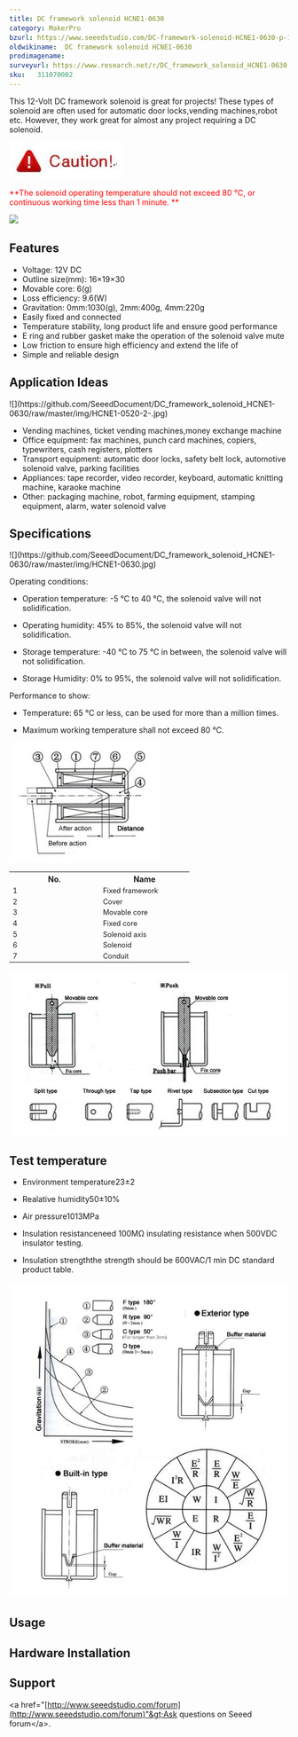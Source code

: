 ```yaml
---
title: DC framework solenoid HCNE1-0630
category: MakerPro
bzurl: https://www.seeedstudio.com/DC-framework-solenoid-HCNE1-0630-p-1046.html
oldwikiname:  DC framework solenoid HCNE1-0630
prodimagename:
surveyurl: https://www.research.net/r/DC_framework_solenoid_HCNE1-0630
sku:   311070002
---
```


This 12-Volt DC framework solenoid is great for projects! These types of solenoid are often used for automatic door locks,vending machines,robot etc. However, they work great for almost any project requiring a DC solenoid.

![](https://github.com/SeeedDocument/DC_framework_solenoid_HCNE1-0630/raw/master/img/Caution.jpg)

<font color="Red">**The solenoid operating temperature should not exceed 80 ℃, or continuous working time less than 1 minute. ** </font>

[![](https://github.com/SeeedDocument/Seeed-WiKi/raw/master/docs/images/300px-Get_One_Now_Banner-ragular.png)](https://www.seeedstudio.com/DC-framework-solenoid-HCNE1-0630-p-1046.html)

##   Features

*   Voltage: 12V DC
*   Outline size(mm): 16×19×30
*   Movable core: 6(g)
*   Loss efficiency: 9.6(W)
*   Gravitation: 0mm:1030(g), 2mm:400g, 4mm:220g
*   Easily fixed and connected
*   Temperature stability, long product life and ensure good performance
*   E ring and rubber gasket make the operation of the solenoid valve mute
*   Low friction to ensure high efficiency and extend the life of
*   Simple and reliable design

##   Application Ideas

<div class="center"><div class="floatnone">![](https://github.com/SeeedDocument/DC_framework_solenoid_HCNE1-0630/raw/master/img/HCNE1-0520-2-.jpg)</div></div>

*   Vending machines, ticket vending machines,money exchange machine
*   Office equipment: fax machines, punch card machines, copiers, typewriters, cash registers, plotters
*   Transport equipment: automatic door locks, safety belt lock, automotive solenoid valve, parking facilities
*   Appliances: tape recorder, video recorder, keyboard, automatic knitting machine, karaoke machine
*   Other: packaging machine, robot, farming equipment, stamping equipment, alarm, water solenoid valve

##   Specifications

<div class="center"><div class="floatnone">![](https://github.com/SeeedDocument/DC_framework_solenoid_HCNE1-0630/raw/master/img/HCNE1-0630.jpg)</div></div>

Operating conditions:

*   Operation temperature: -5 ℃ to 40 ℃, the solenoid valve will not solidification.

*   Operating humidity: 45% to 85%, the solenoid valve will not solidification.

*   Storage temperature: -40 ℃ to 75 ℃ in between, the solenoid valve will not solidification.

*   Storage Humidity: 0% to 95%, the solenoid valve will not solidification.

Performance to show:

*   Temperature: 65 ℃ or less, can be used for more than a million times.

*   Maximum working temperature shall not exceed 80 ℃.

![](https://github.com/SeeedDocument/DC_framework_solenoid_HCNE1-0630/raw/master/img/HCNE1-0520-3-.jpg)

<table >
<tr>
<th>No.
</th>
<th>Name
</th></tr>
<tr style="font-size: 90%">
<td width="150"> 1
</td>
<td width="150">  Fixed framework
</td></tr>
<tr style="font-size: 90%">
<td width="150"> 2
</td>
<td width="150">  Cover
</td></tr>
<tr style="font-size: 90%">
<td width="150"> 3
</td>
<td width="150">  Movable core
</td></tr>
<tr style="font-size: 90%">
<td width="150"> 4
</td>
<td width="150">  Fixed core
</td></tr>
<tr style="font-size: 90%">
<td width="150"> 5
</td>
<td width="150">  Solenoid axis
</td></tr>
<tr style="font-size: 90%">
<td width="150"> 6
</td>
<td width="150">  Solenoid
</td></tr>
<tr style="font-size: 90%">
<td width="150"> 7
</td>
<td width="150">  Conduit
</td></tr></table>

![](https://github.com/SeeedDocument/DC_framework_solenoid_HCNE1-0630/raw/master/img/HCNE1-0520-4-.jpg)

##   Test temperature

*   Environment temperature23±2

*   Realative humidity50±10%

*   Air pressure1013MPa

*   Insulation resistanceneed 100MΩ insulating resistance when 500VDC insulator testing.

*   Insulation strengththe strength should be 600VAC/1 min DC standard product table.

![](https://github.com/SeeedDocument/DC_framework_solenoid_HCNE1-0630/raw/master/img/HCNE1-0520-5-.jpg)

##   Usage

##   Hardware Installation

##   Support

&lt;a href="[http://www.seeedstudio.com/forum](http://www.seeedstudio.com/forum)"&gt;Ask questions on Seeed forum&lt;/a&gt;.
